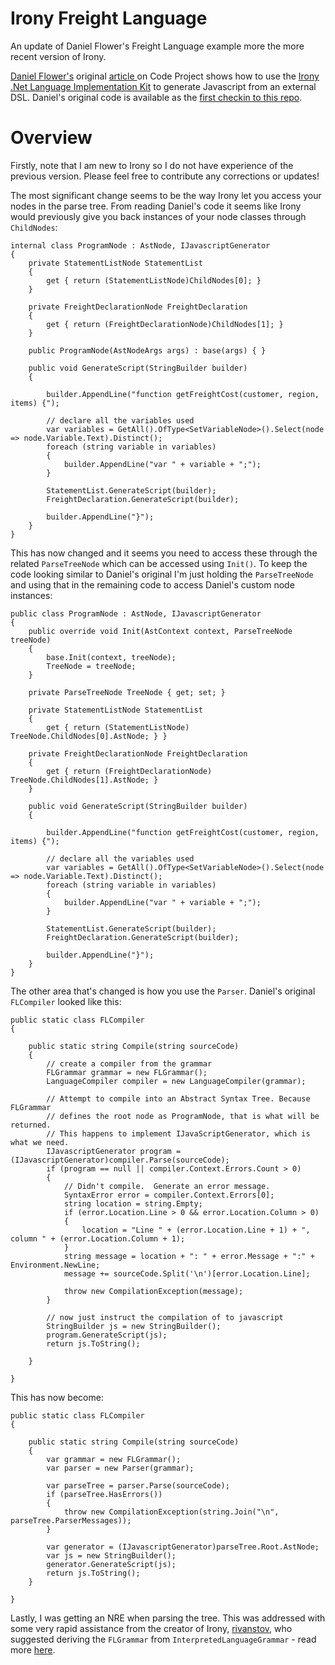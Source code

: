 Irony Freight Language
======================

An update of Daniel Flower's Freight Language example more the more recent version of Irony.

[Daniel Flower's](http://www.codeproject.com/script/Membership/View.aspx?mid=3290305) original [article ](http://www.codeproject.com/Articles/29058/Writing-your-first-Domain-Specific-Language-Part) on Code Project shows how to use the [Irony .Net Language Implementation Kit](http://irony.codeplex.com/) to generate Javascript from an external DSL.  Daniel's original code is available as the [first checkin to this repo](https://github.com/seankearon/irony-freight-language/tree/2a16666ce5e482a040532081c3f5c04a2b62b29f).
   
Overview
=========
Firstly, note that I am new to Irony so I do not have experience of the previous version.  Please feel free to contribute any corrections or updates!

The most significant change seems to be the way Irony let you access your nodes in the parse tree.  From reading Daniel's code it seems like Irony would previously give you back instances of your node classes through `ChildNodes`: 


    internal class ProgramNode : AstNode, IJavascriptGenerator
	{
		private StatementListNode StatementList
		{
			get { return (StatementListNode)ChildNodes[0]; }
		}

		private FreightDeclarationNode FreightDeclaration
		{
			get { return (FreightDeclarationNode)ChildNodes[1]; }
		}

		public ProgramNode(AstNodeArgs args) : base(args) { }

		public void GenerateScript(StringBuilder builder)
		{

			builder.AppendLine("function getFreightCost(customer, region, items) {");

			// declare all the variables used
			var variables = GetAll().OfType<SetVariableNode>().Select(node => node.Variable.Text).Distinct();
			foreach (string variable in variables)
			{
				builder.AppendLine("var " + variable + ";");
			}

			StatementList.GenerateScript(builder);
			FreightDeclaration.GenerateScript(builder);

			builder.AppendLine("}");
		}
	}


This has now changed and it seems you need to access these through the related `ParseTreeNode` which can be accessed using `Init()`.  To keep the code looking similar to Daniel's original I'm just holding the `ParseTreeNode` and using that in the remaining code to access Daniel's custom node instances:

    public class ProgramNode : AstNode, IJavascriptGenerator
	{
        public override void Init(AstContext context, ParseTreeNode treeNode)
        {
            base.Init(context, treeNode);
            TreeNode = treeNode;
        }

        private ParseTreeNode TreeNode { get; set; }

    	private StatementListNode StatementList
		{
			get { return (StatementListNode) TreeNode.ChildNodes[0].AstNode; } }

		private FreightDeclarationNode FreightDeclaration
		{
			get { return (FreightDeclarationNode) TreeNode.ChildNodes[1].AstNode; }
		}

		public void GenerateScript(StringBuilder builder)
		{

			builder.AppendLine("function getFreightCost(customer, region, items) {");

			// declare all the variables used
			var variables = GetAll().OfType<SetVariableNode>().Select(node => node.Variable.Text).Distinct();
			foreach (string variable in variables)
			{
				builder.AppendLine("var " + variable + ";");
			}

			StatementList.GenerateScript(builder);
			FreightDeclaration.GenerateScript(builder);

			builder.AppendLine("}");
		}
	}
 
The other area that's changed is how you use the `Parser`.  Daniel's original `FLCompiler` looked like this:

	public static class FLCompiler
	{

		public static string Compile(string sourceCode)
		{
			// create a compiler from the grammar
			FLGrammar grammar = new FLGrammar();
			LanguageCompiler compiler = new LanguageCompiler(grammar);

			// Attempt to compile into an Abstract Syntax Tree. Because FLGrammar
			// defines the root node as ProgramNode, that is what will be returned.
			// This happens to implement IJavaScriptGenerator, which is what we need.
			IJavascriptGenerator program = (IJavascriptGenerator)compiler.Parse(sourceCode);
			if (program == null || compiler.Context.Errors.Count > 0)
			{
				// Didn't compile.  Generate an error message.
				SyntaxError error = compiler.Context.Errors[0];
				string location = string.Empty;
				if (error.Location.Line > 0 && error.Location.Column > 0)
				{
					location = "Line " + (error.Location.Line + 1) + ", column " + (error.Location.Column + 1);
				}
				string message = location + ": " + error.Message + ":" + Environment.NewLine;
				message += sourceCode.Split('\n')[error.Location.Line];

				throw new CompilationException(message);
			}

			// now just instruct the compilation of to javascript
			StringBuilder js = new StringBuilder();
			program.GenerateScript(js);
			return js.ToString();

		}

	}

This has now become:

	public static class FLCompiler
	{

		public static string Compile(string sourceCode)
		{
			var grammar = new FLGrammar();
            var parser = new Parser(grammar);

            var parseTree = parser.Parse(sourceCode);
            if (parseTree.HasErrors())
			{
                throw new CompilationException(string.Join("\n", parseTree.ParserMessages));
			}

            var generator = (IJavascriptGenerator)parseTree.Root.AstNode;
			var js = new StringBuilder();
			generator.GenerateScript(js);
			return js.ToString();
		}

	}

Lastly, I was getting an NRE when parsing the tree.  This was addressed with some very rapid assistance from the creator of Irony, [rivanstov](https://www.codeplex.com/site/users/view/rivantsov), who suggested deriving the `FLGrammar` from `InterpretedLanguageGrammar` - read more [here](https://irony.codeplex.com/discussions/361018).
